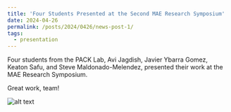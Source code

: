 ```yaml
---
title: 'Four Students Presented at the Second MAE Research Symposium'
date: 2024-04-26
permalink: /posts/2024/0426/news-post-1/
tags:
  - presentation
---
```


Four students from the PACK Lab, Avi Jagdish, Javier Ybarra Gomez, Keaton Safu, and Steve Maldonado-Melendez, presented their work at the MAE Research Symposium. 

Great work, team!

![alt text](/images/MAE_Research_Fair_2025_1.HEIC "MAE Research Symposium 2025")

